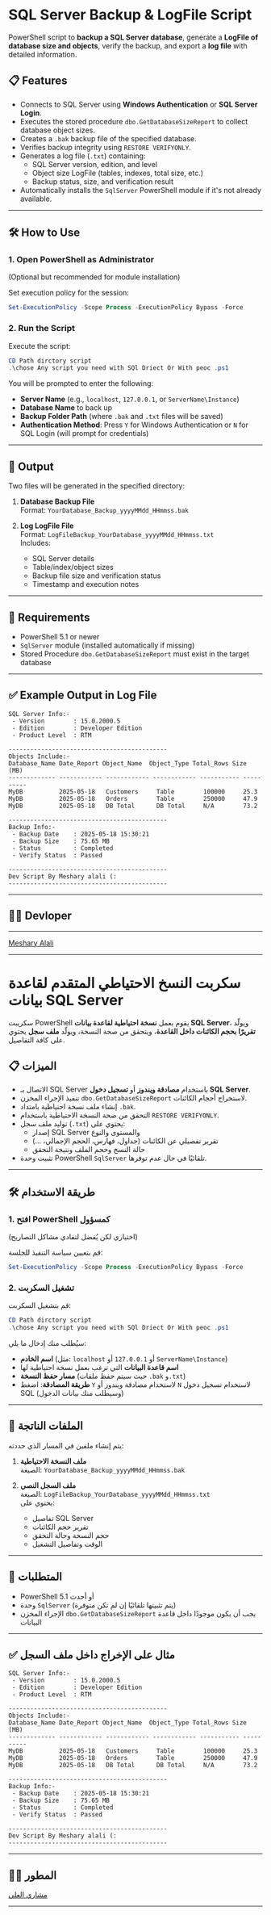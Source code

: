 # SQL Server Backup & LogFile Script

PowerShell script to **backup a SQL Server database**, generate a **LogFile of database size and objects**, verify the backup, and export a **log file** with detailed information.

## 📋 Features

- Connects to SQL Server using **Windows Authentication** or **SQL Server Login**.
- Executes the stored procedure `dbo.GetDatabaseSizeReport` to collect database object sizes.
- Creates a `.bak` backup file of the specified database.
- Verifies backup integrity using `RESTORE VERIFYONLY`.
- Generates a log file (`.txt`) containing:
  - SQL Server version, edition, and level
  - Object size LogFile (tables, indexes, total size, etc.)
  - Backup status, size, and verification result
- Automatically installs the `SqlServer` PowerShell module if it's not already available.

---

## 🛠️ How to Use

### 1. Open PowerShell as Administrator

(Optional but recommended for module installation)

Set execution policy for the session:

```powershell
Set-ExecutionPolicy -Scope Process -ExecutionPolicy Bypass -Force
```

### 2. Run the Script

Execute the script:

```powershell
CD Path dirctory script
.\chose Any script you need with SQl Driect Or With peoc .ps1
```

You will be prompted to enter the following:

- **Server Name** (e.g., `localhost`, `127.0.0.1`, or `ServerName\Instance`)
- **Database Name** to back up
- **Backup Folder Path** (where `.bak` and `.txt` files will be saved)
- **Authentication Method**: Press `Y` for Windows Authentication or `N` for SQL Login (will prompt for credentials)

---

## 📄 Output

Two files will be generated in the specified directory:

1. **Database Backup File**  
   Format: `YourDatabase_Backup_yyyyMMdd_HHmmss.bak`

2. **Log LogFile File**  
   Format: `LogFileBackup_YourDatabase_yyyyMMdd_HHmmss.txt`  
   Includes:
   - SQL Server details
   - Table/index/object sizes
   - Backup file size and verification status
   - Timestamp and execution notes

---

## 📌 Requirements

- PowerShell 5.1 or newer
- `SqlServer` module (installed automatically if missing)
- Stored Procedure `dbo.GetDatabaseSizeReport` must exist in the target database  


---

## ✅ Example Output in Log File

```text
SQL Server Info:-
 - Version        : 15.0.2000.5
 - Edition        : Developer Edition
 - Product Level  : RTM

--------------------------------------------
Objects Include:-
Database_Name Date_Report Object_Name  Object_Type Total_Rows Size (MB)
------------- ------------ ------------ ------------ ----------- ----------
MyDB          2025-05-18   Customers     Table        100000     25.3
MyDB          2025-05-18   Orders        Table        250000     47.9
MyDB          2025-05-18   DB Total      DB Total     N/A        73.2

--------------------------------------------
Backup Info:-
 - Backup Date    : 2025-05-18 15:30:21
 - Backup Size    : 75.65 MB
 - Status         : Completed
 - Verify Status  : Passed

--------------------------------------------
Dev Script By Meshary alali (:
--------------------------------------------
```



---

## 👨‍💻 Devloper

****  

 [Meshary Alali](https://github.com/msalali)

 

---




# سكربت النسخ الاحتياطي المتقدم لقاعدة بيانات SQL Server

سكريبت PowerShell يقوم بعمل **نسخة احتياطية لقاعدة بيانات SQL Server**، ويولّد **تقريرًا بحجم الكائنات داخل القاعدة**، ويتحقق من صحة النسخة، ويولّد **ملف سجل** يحتوي على كافة التفاصيل.

## 📋 الميزات

- الاتصال بـ SQL Server باستخدام **مصادقة ويندوز** أو **تسجيل دخول SQL Server**.
- تنفيذ الإجراء المخزن `dbo.GetDatabaseSizeReport` لاستخراج أحجام الكائنات.
- إنشاء ملف نسخة احتياطية بامتداد `.bak`.
- التحقق من صحة النسخة الاحتياطية باستخدام `RESTORE VERIFYONLY`.
- توليد ملف سجل (`.txt`) يحتوي على:
  - إصدار SQL Server والمستوى والنوع
  - تقرير تفصيلي عن الكائنات (جداول، فهارس، الحجم الإجمالي، ...)
  - حالة النسخ وحجم الملف ونتيجة التحقق
- تثبيت وحدة PowerShell `SqlServer` تلقائيًا في حال عدم توفرها.

---

## 🛠️ طريقة الاستخدام

### 1. افتح PowerShell كمسؤول

(اختياري لكن يُفضل لتفادي مشاكل التصاريح)

قم بتعيين سياسة التنفيذ للجلسة:

```powershell
Set-ExecutionPolicy -Scope Process -ExecutionPolicy Bypass -Force
```

### 2. تشغيل السكربت

قم بتشغيل السكربت:

```powershell
CD Path dirctory script
.\chose Any script you need with SQl Driect Or With peoc .ps1

```

سيُطلب منك إدخال ما يلي:

- **اسم الخادم** (مثل: `localhost` أو `127.0.0.1` أو `ServerName\Instance`)
- **اسم قاعدة البيانات** التي ترغب بعمل نسخة احتياطية لها
- **مسار حفظ النسخة** (حيث سيتم حفظ ملفات `.bak` و`.txt`)
- **طريقة المصادقة**: اضغط `Y` لاستخدام مصادقة ويندوز أو `N` لاستخدام تسجيل دخول SQL (وسيطلب منك بيانات الدخول)

---

## 📄 الملفات الناتجة

يتم إنشاء ملفين في المسار الذي حددته:

1. **ملف النسخة الاحتياطية**  
   الصيغة: `YourDatabase_Backup_yyyyMMdd_HHmmss.bak`

2. **ملف السجل النصي**  
   الصيغة: `LogFileBackup_YourDatabase_yyyyMMdd_HHmmss.txt`  
   يحتوي على:
   - تفاصيل SQL Server
   - تقرير حجم الكائنات
   - حجم النسخة وحالة التحقق
   - الوقت وتفاصيل التشغيل

---

## 📌 المتطلبات

- PowerShell 5.1 أو أحدث
- وحدة `SqlServer` (يتم تثبيتها تلقائيًا إن لم تكن متوفرة)
- الإجراء المخزن `dbo.GetDatabaseSizeReport` يجب أن يكون موجودًا داخل قاعدة البيانات  

---

## ✅ مثال على الإخراج داخل ملف السجل

```text
SQL Server Info:-
 - Version        : 15.0.2000.5
 - Edition        : Developer Edition
 - Product Level  : RTM

--------------------------------------------
Objects Include:-
Database_Name Date_Report Object_Name  Object_Type Total_Rows Size (MB)
------------- ------------ ------------ ------------ ----------- ----------
MyDB          2025-05-18   Customers     Table        100000     25.3
MyDB          2025-05-18   Orders        Table        250000     47.9
MyDB          2025-05-18   DB Total      DB Total     N/A        73.2

--------------------------------------------
Backup Info:-
 - Backup Date    : 2025-05-18 15:30:21
 - Backup Size    : 75.65 MB
 - Status         : Completed
 - Verify Status  : Passed

--------------------------------------------
Dev Script By Meshary alali (:
--------------------------------------------
```

---

## 👨‍💻 المطور


 [مشاري العلي](https://github.com/msalali)



---



